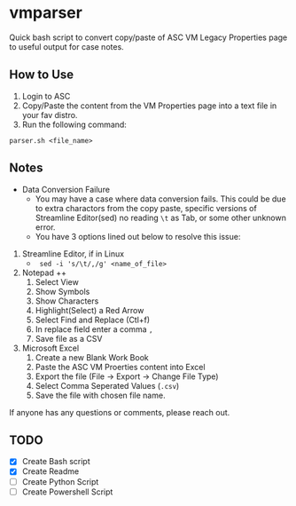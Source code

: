 # vmparser

Quick bash script to convert copy/paste of ASC VM Legacy Properties page to useful output for case notes.

## How to Use

1. Login to ASC 
2. Copy/Paste the content from the VM Properties page into a text file in your fav distro.
3. Run the following command:

``` 
parser.sh <file_name> 
```

## Notes

* Data Conversion Failure
  * You may have a case where data conversion fails. This could be due to extra charactors from the copy paste, specific versions of Streamline Editor(sed) no reading `\t` as Tab, or some other unknown error. 
  * You have 3 options lined out below to resolve this issue:

1. Streamline Editor, if in Linux
   * ` sed -i 's/\t/,/g' <name_of_file>`
2. Notepad ++
   1. Select View
   2. Show Symbols
   3. Show Characters 
   4. Highlight(Select) a Red Arrow
   5. Select Find and Replace (Ctl+f)
   6. In replace field enter a comma `,`
   7. Save file as a CSV
3. Microsoft Excel
   1. Create a new Blank Work Book
   2. Paste the ASC VM Proerties content into Excel
   3. Export the file (File -> Export -> Change File Type)
   4. Select Comma Seperated Values (`.csv`)
   5. Save the file with chosen file name. 

If anyone has any questions or comments, please reach out.

## TODO
- [x] Create Bash script
- [x] Create Readme
- [ ] Create Python Script
- [ ] Create Powershell Script 

